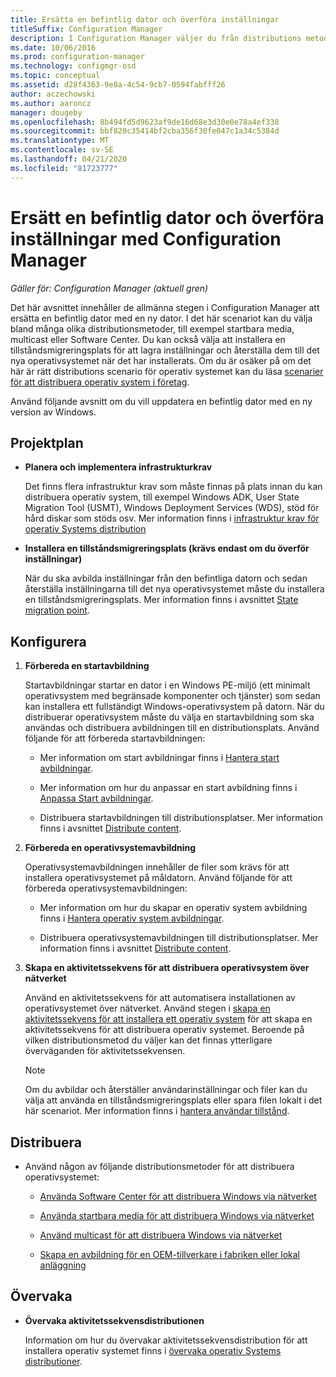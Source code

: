 ```yaml
---
title: Ersätta en befintlig dator och överföra inställningar
titleSuffix: Configuration Manager
description: I Configuration Manager väljer du från distributions metoder, till exempel startbara media, multicast eller Software Center, för att ersätta en befintlig dator med en ny dator.
ms.date: 10/06/2016
ms.prod: configuration-manager
ms.technology: configmgr-osd
ms.topic: conceptual
ms.assetid: d28f4363-9e8a-4c54-9cb7-0594fabfff26
author: aczechowski
ms.author: aaroncz
manager: dougeby
ms.openlocfilehash: 8b494fd5d9623af9de16d68e3d30e0e78a4ef338
ms.sourcegitcommit: bbf820c35414bf2cba356f30fe047c1a34c5384d
ms.translationtype: MT
ms.contentlocale: sv-SE
ms.lasthandoff: 04/21/2020
ms.locfileid: "81723777"
---
```

# <a name="replace-an-existing-computer-and-transfer-settings-with-configuration-manager"></a>Ersätt en befintlig dator och överföra inställningar med Configuration Manager

*Gäller för: Configuration Manager (aktuell gren)*

Det här avsnittet innehåller de allmänna stegen i Configuration Manager att ersätta en befintlig dator med en ny dator. I det här scenariot kan du välja bland många olika distributionsmetoder, till exempel startbara media, multicast eller Software Center. Du kan också välja att installera en tillståndsmigreringsplats för att lagra inställningar och återställa dem till det nya operativsystemet när det har installerats. Om du är osäker på om det här är rätt distributions scenario för operativ systemet kan du läsa [scenarier för att distribuera operativ system i företag](scenarios-to-deploy-enterprise-operating-systems.md).  

 Använd följande avsnitt om du vill uppdatera en befintlig dator med en ny version av Windows.  

##  <a name="plan"></a><a name="BKMK_Plan"></a>Projektplan  

-   **Planera och implementera infrastrukturkrav**  

     Det finns flera infrastruktur krav som måste finnas på plats innan du kan distribuera operativ system, till exempel Windows ADK, User State Migration Tool (USMT), Windows Deployment Services (WDS), stöd för hård diskar som stöds osv. Mer information finns i [infrastruktur krav för operativ Systems distribution](../plan-design/infrastructure-requirements-for-operating-system-deployment.md)  

-   **Installera en tillståndsmigreringsplats (krävs endast om du överför inställningar)**  

     När du ska avbilda inställningar från den befintliga datorn och sedan återställa inställningarna till det nya operativsystemet måste du installera en tillståndsmigreringsplats. Mer information finns i avsnittet [State migration point](../get-started/prepare-site-system-roles-for-operating-system-deployments.md#BKMK_StateMigrationPoints).  

##  <a name="configure"></a><a name="BKMK_Configure"></a>Konfigurera  

1.  **Förbereda en startavbildning**  

     Startavbildningar startar en dator i en Windows PE-miljö (ett minimalt operativsystem med begränsade komponenter och tjänster) som sedan kan installera ett fullständigt Windows-operativsystem på datorn. När du distribuerar operativsystem måste du välja en startavbildning som ska användas och distribuera avbildningen till en distributionsplats. Använd följande för att förbereda startavbildningen:  

    -   Mer information om start avbildningar finns i [Hantera start avbildningar](../get-started/manage-boot-images.md).  

    -   Mer information om hur du anpassar en start avbildning finns i [Anpassa Start avbildningar](../get-started/customize-boot-images.md).  

    -   Distribuera startavbildningen till distributionsplatser. Mer information finns i avsnittet [Distribute content](../../core/servers/deploy/configure/deploy-and-manage-content.md#bkmk_distribute).  

2.  **Förbereda en operativsystemavbildning**  

     Operativsystemavbildningen innehåller de filer som krävs för att installera operativsystemet på måldatorn. Använd följande för att förbereda operativsystemavbildningen:  

    -   Mer information om hur du skapar en operativ system avbildning finns i [Hantera operativ system avbildningar](../get-started/manage-operating-system-images.md).  

    -   Distribuera operativsystemavbildningen till distributionsplatser. Mer information finns i avsnittet [Distribute content](../../core/servers/deploy/configure/deploy-and-manage-content.md#bkmk_distribute).  

3.  **Skapa en aktivitetssekvens för att distribuera operativsystem över nätverket**  

     Använd en aktivitetssekvens för att automatisera installationen av operativsystemet över nätverket. Använd stegen i [skapa en aktivitetssekvens för att installera ett operativ system](create-a-task-sequence-to-install-an-operating-system.md) för att skapa en aktivitetssekvens för att distribuera operativ systemet. Beroende på vilken distributionsmetod du väljer kan det finnas ytterligare överväganden för aktivitetssekvensen.  

    > [!NOTE]  
    >  Om du avbildar och återställer användarinställningar och filer kan du välja att använda en tillståndsmigreringsplats eller spara filen lokalt i det här scenariot. Mer information finns i [hantera användar tillstånd](../get-started/manage-user-state.md).  

##  <a name="deploy"></a><a name="BKMK_Deploy"></a>Distribuera  

-   Använd någon av följande distributionsmetoder för att distribuera operativsystemet:  

    -   [Använda Software Center för att distribuera Windows via nätverket](use-software-center-to-deploy-windows-over-the-network.md)  

    -   [Använda startbara media för att distribuera Windows via nätverket](use-bootable-media-to-deploy-windows-over-the-network.md)  

    -   [Använd multicast för att distribuera Windows via nätverket](use-multicast-to-deploy-windows-over-the-network.md)  

    -   [Skapa en avbildning för en OEM-tillverkare i fabriken eller lokal anläggning](create-an-image-for-an-oem-in-factory-or-a-local-depot.md)  

## <a name="monitor"></a>Övervaka  

-   **Övervaka aktivitetssekvensdistributionen**  

     Information om hur du övervakar aktivitetssekvensdistribution för att installera operativ systemet finns i [övervaka operativ Systems distributioner](monitor-operating-system-deployments.md).  
